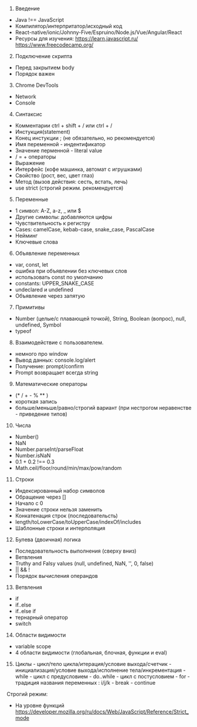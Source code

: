 1. Введение
- Java !== JavaScript
- Компилятор/интерпритатор/исходный код
- React-native/ionic/Johnny-Five/Espruino/Node.js/Vue/Angular/React
- Ресурсы для изучения: 
https://learn.javascript.ru/ 
https://www.freecodecamp.org/

2. Подключение скрипта
 - Перед закрытием body
 - Порядок важен
 
3. Chrome DevTools
 - Network
 - Console
 
4. Синтаксис
 - Комментарии ctrl + shift + / или сtrl + /
 - Инстукция(statement)
 - Конец инстукции ; (не обязательно, но рекомендуется)
 - Имя переменной - индентификатор
 - Значение перменной - literal value
 - / = +  операторы
 - Выражение
 - Интерфейс (кофе машинка, автомат с игрушками)
 - Свойство (рост, вес, цвет глаз)
 - Метод (вызов действия: сесть, встать, лечь)
 - use strict (строгий режим. рекомендуется)
 
5. Переменные 
 - 1 символ: A-Z, a-z, _ или $
 - Другие символы: добавляются цифры
 - Чувствительность к регистру
 - Cases: camelCase, kebab-case, snake_case, PascalCase
 - Нейминг
 - Ключевые слова
 
6. Объявление переменных
 - var, const, let
 - ошибка при объявлении без ключевых слов
 - использовать const по умолчанию
 - constants: UPPER_SNAKE_CASE
 - undeclared и undefined
 - Объявление через запятую
 
7. Примитивы
 - Number (целые/c плавающей точкой), String, Boolean (вопрос), null, undefined, Symbol
 - typeof

8. Взаимодействие с пользователем.
- немного про window
- Вывод данных: console.log/alert
- Получение: prompt/confirm
- Prompt возвращает всегда string

9. Математические операторы
- (* / + - % ** )
- короткая запись
- больше/меньше/равно/строгий вариант (при нестрогом неравенстве - приведение типов)

10. Числа
 - Number()
 - NaN
 - Number.parseInt/parseFloat
 - Number.isNaN
 - 0.1 + 0.2 !== 0.3
 - Math.ceil/floor/round/min/max/pow/random
 
11. Строки
- Индексированный набор символов
- Обращение через []
- Начало с 0
- Значение строки нельзя заменить
- Конкатенация строк (последовательсть)
- length/toLowerCase/toUpperCase/indexOf/includes
- Шаблонные строки и интерполяция 

12. Булева (двоичная) логика
 - Последовательность выполнения (сверху вниз)
 - Ветвления
 - Truthy and Falsy values (null, undefined, NaN, '', 0, false)
 - || && !
 - Порядок вычисления операндов

13. Ветвления
 - if
 - if..else
 - if..else if
 - тернарный оператор
 - switch
 
 14. Области видимости
 - variable scope
 - 4 области видимости (глобальная, блочная, функции и eval)
 
 15. Циклы
    - цикл/тело цикла/итерация/условие выхода/счетчик
    - инициализация/условие выхода/исполнение тела/инкрементация
    - while - цикл с предусловием
    - do..while - цикл с постусловием
    - for
    - традиция названия переменных : i/j/k
    - break
    - continue
    
 
 Строгий режим:
 - На уровне функций
 https://developer.mozilla.org/ru/docs/Web/JavaScript/Reference/Strict_mode
 
